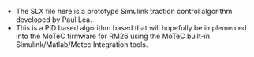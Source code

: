 
* The SLX file here is a prototype Simulink traction control algorithm developed by Paul Lea. 
* This is a PID based algorithm based that will hopefully be implemented into the MoTeC firmware for RM26 using the MoTeC built-in Simulink/Matlab/Motec Integration tools.


